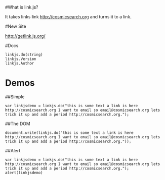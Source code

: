#What is link.js?

It takes links link http://cosmicsearch.org and turns it to a link.

#New Site

http://getlink.js.org/

#Docs

```
linkjs.do(string)
linkjs.Version
linkjs.Author
```

# Demos

##Simple

```
var linkjsdemo = linkjs.do("this is some text a link is here http://cosmicsearch.org I want to email so email@cosmicsearch.org lets trick it up and add a period http://cosmicsearch.org.");
```

##The DOM

```
document.write(linkjs.do("this is some text a link is here http://cosmicsearch.org I want to email so email@cosmicsearch.org lets trick it up and add a period http://cosmicsearch.org."));
```

##Alert
```
var linkjsdemo = linkjs.do("this is some text a link is here http://cosmicsearch.org I want to email so email@cosmicsearch.org lets trick it up and add a period http://cosmicsearch.org.");
alert(linkjsdemo)
```
